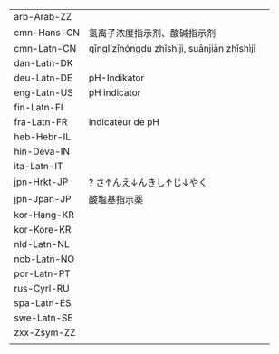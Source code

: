 | | | |
|-|-|-|
| arb-Arab-ZZ |  |  |
| cmn-Hans-CN | 氢离子浓度指示剂、酸碱指示剂 |  |
| cmn-Latn-CN | qīnglízǐnóngdù zhǐshìjì, suānjiǎn zhǐshìjì |  |
| dan-Latn-DK |  |  |
| deu-Latn-DE | pH-Indikator |  |
| eng-Latn-US | pH indicator |  |
| fin-Latn-FI |  |  |
| fra-Latn-FR | indicateur de pH |  |
| heb-Hebr-IL |  |  |
| hin-Deva-IN |  |  |
| ita-Latn-IT |  |  |
| jpn-Hrkt-JP | ? さ↑んえ↓んきし↑じ↓やく |  |
| jpn-Jpan-JP | 酸塩基指示薬 |  |
| kor-Hang-KR |  |  |
| kor-Kore-KR |  |  |
| nld-Latn-NL |  |  |
| nob-Latn-NO |  |  |
| por-Latn-PT |  |  |
| rus-Cyrl-RU |  |  |
| spa-Latn-ES |  |  |
| swe-Latn-SE |  |  |
| zxx-Zsym-ZZ |  |  |
|  |  |  |
